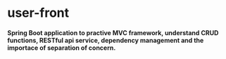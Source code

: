 # user-front
#### Spring Boot application to practive MVC framework, understand CRUD functions, RESTful api service, dependency management and the importace of separation of concern.
